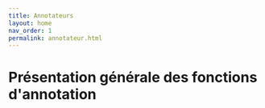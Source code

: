 ```yaml
---
title: Annotateurs
layout: home
nav_order: 1
permalink: annotateur.html
---
```


# Présentation générale des fonctions d'annotation
